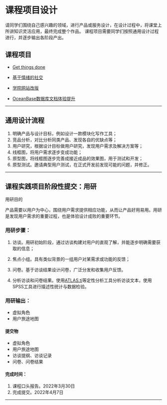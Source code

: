 # 课程项目设计

请同学们围绕自己感兴趣的领域，进行产品或服务设计，在设计过程中，将课堂上所讲知识灵活应用，最终完成整个作品。
课程项目需要同学们按照通用设计过程进行，并逐步输出各阶段产出。



## 课程项目

- [Get things done](reminder)

- [基于情绪的社交](emotion-based-social)

- [学院网站改版](sspku-redesign)

- [OceanBase数据库文档体验提升](oceanbase-design)

------



## 通用设计流程

1. 明确产品与设计目标，例如设计一款模块化写作工具；
2. 竞品分析，对比分析同类产品、发现各自的优缺点等；
3. 用户研究，根据设计目标做用户研究，发现用户需求及解决方案等；
4. 线框图，将用户需求逐步变成功能；
5. 原型图，将线框图逐步完善成接近成品的效果图，用于测试和开发；
6. 原型测试。邀请典型用户测试，在正式开发前发现可能的问题，并修正。



------



## 课程实践项目阶段性提交：用研

用研目的

产品需要以用户为中心，围绕用户需求提供相应功能，从而让产品好用易用。用研是发现用户需求的重要过程，也是体验设计成败的重要环节。

 

### 用研步骤：

1. 访谈。用研初始阶段，通过访谈构建对用户的直观了解，并能逐步明确需要获取的信息；

2. 焦点小组。具有类似背景的一组用户对某需求或功能的反馈；

3. 问卷。基于访谈结果设计问卷，广泛分发和收集用户反馈。

4. 分析访谈和问卷结果。使用[ATLAS.ti](https://atlasti.com/)等定性分析工具分析访谈文本，使用SPSS工具进行描述性统计与数据检验。






### 用研输出：

- 虚拟角色
- 用户旅途地图



#### 提交物

- 虚拟角色
- 用户旅途地图
- 访谈提纲、访谈记录
- 问卷、问卷结果

 

#### 完成时间：
1. 课程口头报告。2022年3月30日
2. 完成提交。2022年4月7日

------

